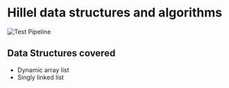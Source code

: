 # Hillel data structures and algorithms

![Test Pipeline](https://github.com/ownerofglory/hillel-javapro-17092024-dsalgo/actions/workflows/test-pipeline.yaml/badge.svg)

## Data Structures covered
- Dynamic array list
- Singly linked list
